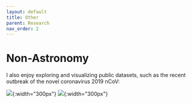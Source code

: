 ```yaml
---
layout: default
title: Other
parent: Research
nav_order: 2
---
```


# Non-Astronomy

I also enjoy exploring and visualizing public datasets, such as the recent outbreak of the novel coronavirus 2019 nCoV:

![](plots/ncov1.png){:width="300px"}
![](plots/ncov2.png){:width="300px"}
